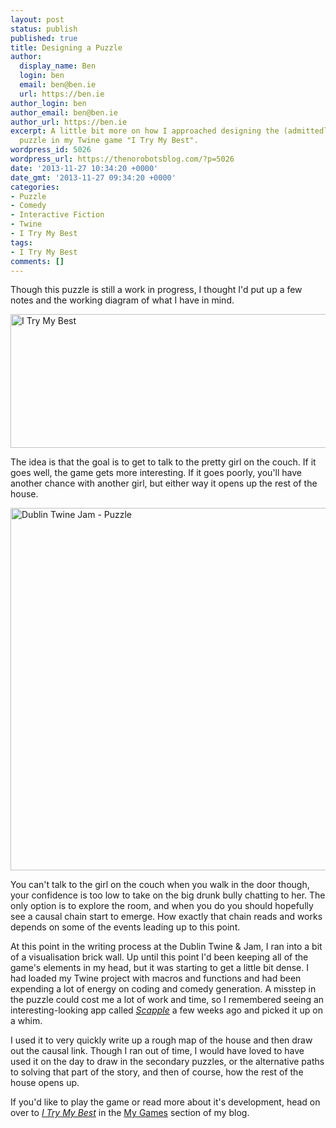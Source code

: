 ```yaml
---
layout: post
status: publish
published: true
title: Designing a Puzzle
author:
  display_name: Ben
  login: ben
  email: ben@ben.ie
  url: https://ben.ie
author_login: ben
author_email: ben@ben.ie
author_url: https://ben.ie
excerpt: A little bit more on how I approached designing the (admittedly, as yet unfinished)
  puzzle in my Twine game "I Try My Best".
wordpress_id: 5026
wordpress_url: https://thenorobotsblog.com/?p=5026
date: '2013-11-27 10:34:20 +0000'
date_gmt: '2013-11-27 09:34:20 +0000'
categories:
- Puzzle
- Comedy
- Interactive Fiction
- Twine
- I Try My Best
tags:
- I Try My Best
comments: []
---
```

<p>Though this puzzle is still a work in progress, I thought I'd put up a few notes and the working diagram of what I have in mind.</p>
<p><img class="size-full wp-image-5014 aligncenter" alt="I Try My Best" src="https://thenorobotsblog.com/wp-content/uploads/2013/11/Screen-Shot-2013-11-24-at-23.18.10.png" width="580" height="214" /></p>
<p>The idea is that the goal is to get to talk to the pretty girl on the couch. If it goes well, the game gets more interesting. If it goes poorly, you'll have another chance with another girl, but either way it opens up the rest of the house.</p>
<p><img class="wp-image-5025 aligncenter" alt="Dublin Twine Jam - Puzzle" src="https://thenorobotsblog.com/wp-content/uploads/2013/11/Dublin-Twine-Jam-Puzzle.png" width="580" /></p>
<p>You can't talk to the girl on the couch when you walk in the door though, your confidence is too low to take on the big drunk bully chatting to her. The only option is to explore the room, and when you do you should hopefully see a causal chain start to emerge. How exactly that chain reads and works depends on some of the events leading up to this point.</p>
<p>At this point in the writing process at the Dublin Twine &amp; Jam, I ran into a bit of a visualisation brick wall. Up until this point I'd been keeping all of the game's elements in my head, but it was starting to get a little bit dense. I had loaded my Twine project with macros and functions and had been expending a lot of energy on coding and comedy generation. A misstep in the puzzle could cost me a lot of work and time, so I remembered seeing an interesting-looking app called <em><a href="https://www.literatureandlatte.com/scapple.php" target="_blank">Scapple</a></em> a few weeks ago and picked it up on a whim.</p>
<p>I used it to very quickly write up a rough map of the house and then draw out the causal link. Though I ran out of time, I would have loved to have used it on the day to draw in the secondary puzzles, or the alternative paths to solving that part of the story, and then of course, how the rest of the house opens up.</p>
<p>If you'd like to play the game or read more about it's development, head on over to<em> <a title="I Try My Best" href="https://thenorobotsblog.com/my-games/i-try-my-best/">I Try My Best</a> </em>in the <a title="My Games" href="https://thenorobotsblog.com/my-games/">My Games</a> section of my blog.</p>
